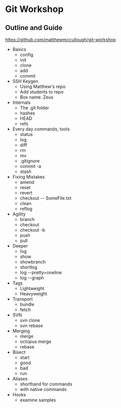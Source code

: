# Git Workshop

## Outline and Guide
https://github.com/matthewmccullough/git-workshop

- Basics
  - config
  - init
  - clone
  - add
  - commit
- SSH Keygen
  - Using Matthew's repo
  - Add students to repo
  - Box name: Zeus
- Internals
  - The .git folder
  - hashes
  - HEAD
  - refs
- Every day commands, tools
  - status
  - log
  - diff
  - rm
  - mv
  - .gitignore
  - commit -a
  - stash
- Fixing Mistakes
  - amend
  - reset
  - revert
  - checkout -- SomeFile.txt
  - clean
  - reflog
- Agility
  - branch
  - checkout
  - checkout -b
  - push
  - pull
- Deeper
  - log
  - show
  - showbranch
  - shortlog
  - log --pretty=oneline
  - log --graph
- Tags
  - Lightweight
  - Heavyweight
- Transport
  - bundle
  - fetch
- SVN
  - svn clone
  - svn rebase
- Merging
  - merge
  - octopus merge
  - rebase
- Bisect
  - start
  - good
  - bad
  - run
- Aliases
  - shorthand for commands
  - with native commands
- Hooks
  - examine samples
  